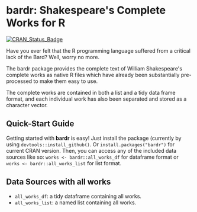 # bardr: Shakespeare's Complete Works for R

[![CRAN\_Status\_Badge](http://www.r-pkg.org/badges/version/bardr)](https://cran.r-project.org/package=bardr)

Have you ever felt that the R programming language suffered from a critical
lack of the Bard? Well, worry no more.

The bardr package provides the complete text of William Shakespeare's
complete works as native R files which have already been substantially
pre-processed to make them easy to use.

The complete works are contained in both a list and a tidy data frame format,
and each individual work has also been separated and stored as a character
vector.

## Quick-Start Guide

Getting started with **bardr** is easy! Just install the package (currently
by using `devtools::install_github()`. Or `install.packages("bardr")` for current CRAN version. Then, you can access any of the included data sources like so:
`works <- bardr::all_works_df` for dataframe format or `works <- bardr::all_works_list` for list format.

## Data Sources with all works

* `all_works_df`: a tidy dataframe containing all works.
* `all_works_list`: a named list containing all works.

